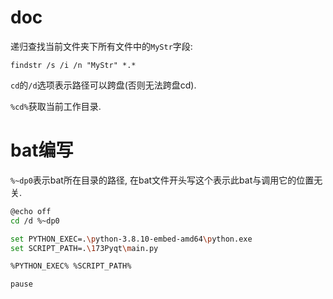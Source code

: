
# doc

递归查找当前文件夹下所有文件中的`MyStr`字段:
```dos
findstr /s /i /n "MyStr" *.*
```

`cd`的`/d`选项表示路径可以跨盘(否则无法跨盘cd).

`%cd%`获取当前工作目录.
# bat编写

`%~dp0`表示bat所在目录的路径, 在bat文件开头写这个表示此bat与调用它的位置无关.

```bash
@echo off
cd /d %~dp0

set PYTHON_EXEC=.\python-3.8.10-embed-amd64\python.exe
set SCRIPT_PATH=.\173Pyqt\main.py

%PYTHON_EXEC% %SCRIPT_PATH%

pause
```






